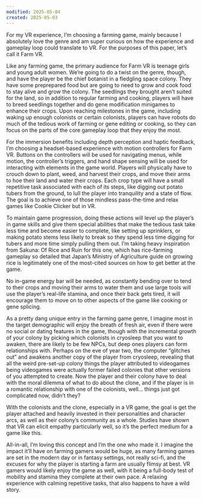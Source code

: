 ```yaml
---
modified: 2025-05-04
created: 2025-05-03
---
```

For my VR experience, I’m choosing a farming game, mainly because I absolutely love the genre and am super curious on how the experience and gameplay loop could translate to VR. For the purposes of this paper, let’s call it Farm VR.

Like any farming game, the primary audience for Farm VR is teenage girls and young adult women. We’re going to do a twist on the genre, though, and have the player be the chief botanist in a fledgling space colony. They have some preprepared food but are going to need to grow and cook food to stay alive and grow the colony. The seedlings they brought aren’t suited for the land, so in addition to regular farming and cooking, players will have to breed seedlings together and do gene modification minigames to enhance their crops. Upon reaching milestones in the game, including waking up enough colonists or certain colonists, players can have robots do much of the tedious work of farming or gene editing or cooking, so they can focus on the parts of the core gameplay loop that they enjoy the most.

For the immersion benefits including depth perception and haptic feedback, I’m choosing a headset-based experience with motion controllers for Farm VR. Buttons on the controllers will be used for navigating menus, while motion, the controller’s triggers, and hand shape sensing will be used for interacting with elements in the game world. Players will physically have to crouch down to plant, weed, and harvest their crops, and move their arms to hoe their land and water their crops. Each crop type will have a small repetitive task associated with each of its steps, like digging out potato tubers from the ground, to lull the player into tranquility and a state of flow. The goal is to achieve one of those mindless pass-the-time and relax games like Cookie Clicker but in VR.

To maintain game progression, doing these actions will level up the player’s in game skills and give them special abilities that make the tedious task take less time and become easier to complete, like setting up sprinklers, or making potato stems less likely to break so they spend less time digging for tubers and more time simply pulling them out. I’m taking heavy inspiration from Sakuna: Of Rice and Ruin for this one, which has rice-farming gameplay so detailed that Japan’s Ministry of Agriculture guide on growing rice is legitimately one of the most-cited sources on how to get better at the game.

No in-game energy bar will be needed, as constantly bending over to tend to their crops and moving their arms to water them and use large tools will use the player’s real-life stamina, and once their back gets tired, it will encourage them to move on to other aspects of the game like cooking or gene splicing.

As a pretty dang unique entry in the farming game genre, I imagine most in the target demographic will enjoy the breath of fresh air, even if there were no social or dating features in the game, though with the incremental growth of your colony by picking which colonists in cryosleep that you want to awaken, there are likely to be few NPCs, but deep ones players can form relationships with. Perhaps on the eve of year two, the computer “glitches out” and awakens another copy of the player from cryosleep, revealing that all the weird pre-set-up colony things the player attributed to videogames being videogames were actually former failed colonies that other versions of you attempted to create. Now the player and their colony have to deal with the moral dilemma of what to do about the clone, and if the player is in a romantic relationship with one of the colonists, well… things just got complicated now, didn’t they?

With the colonists and the clone, especially in a VR game, the goal is get the player attached and heavily invested in their personalities and character arcs, as well as their colony’s community as a whole. Studies have shown that VR can elicit empathy particularly well, so it’s the perfect medium for a game like this.

All-in-all, I’m loving this concept and I’m the one who made it. I imagine the impact it’ll have on farming gamers would be huge, as many farming games are set in the modern day or in fantasy settings, not really sci-fi, and the excuses for why the player is starting a farm are usually flimsy at best. VR gamers would likely enjoy the game as well, with it being a full-body test of mobility and stamina they complete at their own pace. A relaxing experience with calming repetitive tasks, that also happens to have a wild story.
